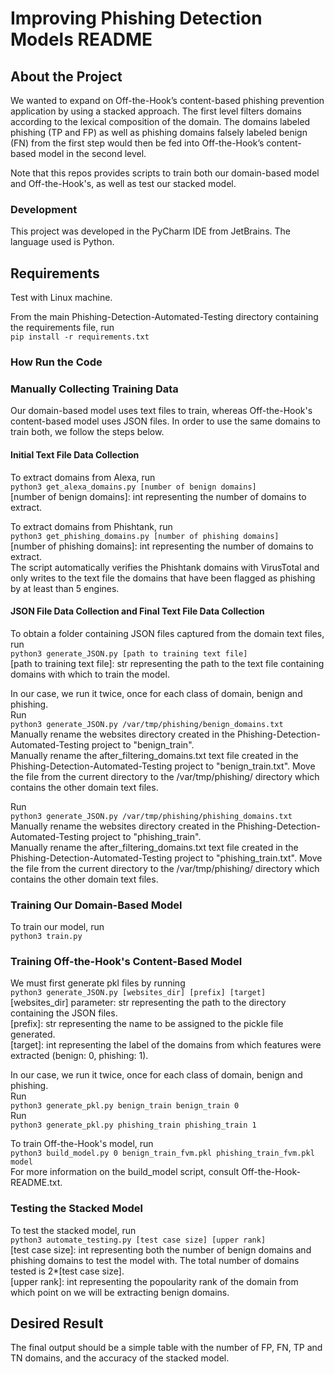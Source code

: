 # Improving Phishing Detection Models README

## About the Project
We wanted to expand on Off-the-Hook’s content-based phishing prevention application by using a stacked approach. The first level filters domains according to the lexical composition of the domain. The domains labeled phishing (TP and FP) as well as phishing domains falsely labeled benign (FN) from the first step would then be fed into Off-the-Hook’s content-based model in the second level.   

Note that this repos provides scripts to train both our domain-based model and Off-the-Hook's, as well as test our stacked model.

### Development
This project was developed in the PyCharm IDE from JetBrains. The language used is Python.
 
## Requirements
Test with Linux machine.

From the main Phishing-Detection-Automated-Testing directory containing the requirements file, run   
`pip install -r requirements.txt`
 
### How Run the Code

### Manually Collecting Training Data
Our domain-based model uses text files to train, whereas Off-the-Hook's content-based model uses JSON files. In order to use the same domains to train both, we follow the steps below.

#### Initial Text File Data Collection
To extract domains from Alexa, run   
`python3 get_alexa_domains.py [number of benign domains]`   
  [number of benign domains]: int representing the number of domains to extract.  

To extract domains from Phishtank, run   
`python3 get_phishing_domains.py [number of phishing domains]`   
   [number of phishing domains]: int representing the number of domains to extract.   
The script automatically verifies the Phishtank domains with VirusTotal and only writes to the text file the domains that have been flagged as phishing by at least than 5 engines. 

#### JSON File Data Collection and Final Text File Data Collection
To obtain a folder containing JSON files captured from the domain text files, run   
`python3 generate_JSON.py [path to training text file]`   
  [path to training text file]: str representing the path to the text file containing domains with which to train the model.   

In our case, we run it twice, once for each class of domain, benign and phishing.   
Run   
`python3 generate_JSON.py /var/tmp/phishing/benign_domains.txt`   
Manually rename the websites directory created in the Phishing-Detection-Automated-Testing project to "benign_train".   
Manually rename the after_filtering_domains.txt text file created in the Phishing-Detection-Automated-Testing project to "benign_train.txt". Move the file from the current directory to the /var/tmp/phishing/ directory which contains the other domain text files.    

Run   
`python3 generate_JSON.py /var/tmp/phishing/phishing_domains.txt`   
Manually rename the websites directory created in the Phishing-Detection-Automated-Testing project to "phishing_train".   
Manually rename the after_filtering_domains.txt text file created in the Phishing-Detection-Automated-Testing project to "phishing_train.txt". Move the file from the current directory to the /var/tmp/phishing/ directory which contains the other domain text files.    


### Training Our Domain-Based Model
To train our model, run   
`python3 train.py`   


### Training Off-the-Hook's Content-Based Model
We must first generate pkl files by running   
`python3 generate_JSON.py [websites_dir] [prefix] [target]`   
  [websites_dir] parameter: str representing the path to the directory containing the JSON files.   
  [prefix]: str representing the name to be assigned to the pickle file generated.   
  [target]: int representing the label of the domains from which features were extracted (benign: 0, phishing: 1).   

In our case, we run it twice, once for each class of domain, benign and phishing.   
Run  
`python3 generate_pkl.py benign_train benign_train 0`  
Run  
`python3 generate_pkl.py phishing_train phishing_train 1`  

To train Off-the-Hook's model, run  
`python3 build_model.py 0 benign_train_fvm.pkl phishing_train_fvm.pkl model`   
For more information on the build_model script, consult Off-the-Hook-README.txt.

### Testing the Stacked Model
To test the stacked model, run   
`python3 automate_testing.py [test case size] [upper rank]`   
  [test case size]: int representing both the number of benign domains and phishing domains to test the model with. The total number of domains tested is 2*[test case size].   
  [upper rank]: int representing the popoularity rank of the domain from which point on we will be extracting benign domains.   

## Desired Result
The final output should be a simple table with the number of FP, FN, TP and TN domains, and the accuracy of the stacked model.
